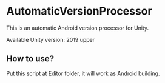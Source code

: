 # AutomaticVersionProcessor
This is an automatic Android version processor for Unity.

Available Unity version: 2019 upper

## How to use?
Put this script at Editor folder, it will work as Android building.
